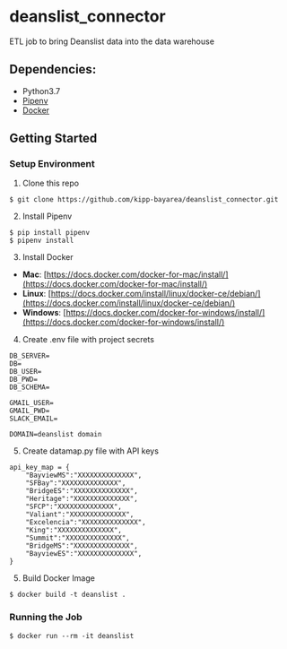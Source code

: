 # deanslist_connector
ETL job to bring Deanslist data into the data warehouse

## Dependencies:

* Python3.7
* [Pipenv](https://pipenv.readthedocs.io/en/latest/)
* [Docker](https://www.docker.com/)

## Getting Started

### Setup Environment

1. Clone this repo

```
$ git clone https://github.com/kipp-bayarea/deanslist_connector.git
```

2. Install Pipenv

```
$ pip install pipenv
$ pipenv install
```

3. Install Docker

* **Mac**: [https://docs.docker.com/docker-for-mac/install/](https://docs.docker.com/docker-for-mac/install/)
* **Linux**: [https://docs.docker.com/install/linux/docker-ce/debian/](https://docs.docker.com/install/linux/docker-ce/debian/)
* **Windows**: [https://docs.docker.com/docker-for-windows/install/](https://docs.docker.com/docker-for-windows/install/)

4. Create .env file with project secrets

```
DB_SERVER=
DB=
DB_USER=
DB_PWD=
DB_SCHEMA=

GMAIL_USER=
GMAIL_PWD=
SLACK_EMAIL=

DOMAIN=deanslist domain
```

5. Create datamap.py file with API keys

```
api_key_map = {
    "BayviewMS":"XXXXXXXXXXXXXX",
    "SFBay":"XXXXXXXXXXXXXX",
    "BridgeES":"XXXXXXXXXXXXXX",
    "Heritage":"XXXXXXXXXXXXXX",
    "SFCP":"XXXXXXXXXXXXXX",
    "Valiant":"XXXXXXXXXXXXXX",
    "Excelencia":"XXXXXXXXXXXXXX",
    "King":"XXXXXXXXXXXXXX",
    "Summit":"XXXXXXXXXXXXXX",
    "BridgeMS":"XXXXXXXXXXXXXX",
    "BayviewES":"XXXXXXXXXXXXXX",
}
```


5. Build Docker Image

```
$ docker build -t deanslist .
```

### Running the Job

```
$ docker run --rm -it deanslist
```
